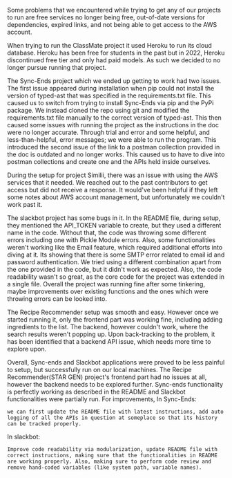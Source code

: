 Some problems that we encountered while trying to get any of our projects to run are free services no longer being free, out-of-date versions for dependencies, expired links, and not being able to get access to the AWS account.

When trying to run the ClassMate project it used Heroku to run its cloud database. Heroku has been free for students in the past but in 2022, Heroku discontinued free tier and only had paid models. As such we decided to no longer pursue running that project.

The Sync-Ends project which we ended up getting to work had two issues. The first issue appeared during installation when pip could not install the version of typed-ast that was specified in the requirements.txt file. This caused us to switch from trying to install Sync-Ends via pip and the PyPi package. We instead cloned the repo using git and modified the requirements.txt file manually to the correct version of typed-ast. This then caused some issues with running the project as the instructions in the doc were no longer accurate. Through trial and error and some helpful, and less-than-helpful, error messages; we were able to run the program. This introduced the second issue of the link to a postman collection provided in the doc is outdated and no longer works. This caused us to have to dive into postman collections and create one and the APIs held inside ourselves.

During the setup for project Similii, there was an issue with using the AWS services that it needed. We reached out to the past contributors to get access but did not receive a response. It would've been helpful if they left some notes about AWS account management, but unfortunately we couldn't work past it.

The slackbot project has some bugs in it. In the README file, during setup, they mentioned the API_TOKEN variable to create, but they used a different name in the code. Without that, the code was throwing some different errors including one with Pickle Module errors. Also, some functionalities weren't working like the Email feature, which required additional efforts into diving at it. Its showing that there is some SMTP error related to email id and password authentication. We tried using a different combination apart from the one provided in the code, but it didn't work as expected. Also, the code readability wasn't so great, as the core code for the project was extended in a single file. Overall the project was running fine after some tinkering, maybe improvements over existing functions and the ones which were throwing errors can be looked into.

The Recipe Recommender setup was smooth and easy. However once we started running it, only the frontend part was working fine, including adding ingredients to the list. The backend, however couldn't work, where the search results weren't popping up. Upon back-tracking to the problem, it has been identified that a backend API issue, which needs more time to explore upon.

Overall, Sync-ends and Slackbot applications were proved to be less painful to setup, but successfully run on our local machines. The Recipe Recommender(STAR GEN) project's frontend part had no issues at all, however the backend needs to be explored further. Sync-ends functionality is perfectly working as described in the README and Slackbot functionalities were partially run. For improvements,
In Sync-Ends:

    we can first update the README file with latest instructions, add auto logging of all the APIs in question at someplace so that its history can be tracked properly.
In slackbot:

    Improve code readability via modularization, update README file with correct instructions, making sure that the functionalities in README are working properly. Also, making sure to perform code review and remove hand-coded variables (like system path, variable names).


